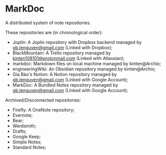 # MarkDoc

A distributed system of note repositories.

These repositories are (in chronological order):

- Joplin: A Joplin repository with Dropbox backend managed by gb.lenguyen@gmail.com (Linked with Dropbox);
- BlackMountain: A Trello repository managed by kinten108101@protonmail.com (Linked with Atlassian);
- markdoc: Markdown files on local machine managed by kinten@Archio;
- engineeringWiki: An Obsidian repository managed by kinten@Archio;
- Gia Bảo's Notion: A Notion repository managed by gb.lenguyen@gmail.com (Linked with Google Account);
- MarkDoc: A Bundled Notes repository managed by gb.lenguyen@gmail.com (Linked with Google Account);

Archived/Disconnected repositories:

- Firefly: A OneNote repository;
- Evernote;
- Bear;
- Werdsmith;
- Drafts;
- Google Keep;
- Simple Notes;
- Standard Notes;
